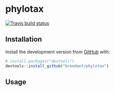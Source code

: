 
<!-- README.md is generated from README.Rmd. Please edit that file -->

# phylotax

<!-- badges: start -->

[![Travis build
status](https://travis-ci.com/brendanf/phylotax.svg?branch=master)](https://travis-ci.com/brendanf/phylotax)
<!-- badges: end -->

## Installation

Install the development version from [GitHub](https://github.com/) with:

``` r
# install.packages("devtools")
devtools::install_github("brendanf/phylotax")
```

## Usage
